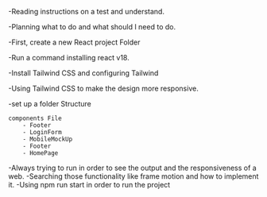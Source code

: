 -Reading instructions on a test and understand.

-Planning what to do and what should I need to do.

-First, create a new React project Folder

-Run a command installing react v18.

-Install Tailwind CSS and configuring Tailwind

-Using Tailwind CSS to make the design more responsive.

-set up a folder Structure

    components File
        - Footer
        - LoginForm
        - MobileMockUp
        - Footer
        - HomePage
-Always trying to run in order to see the output and the responsiveness of a web.
-Searching those functionality like frame motion and how to implement it. 
-Using npm run start in order to run the project
